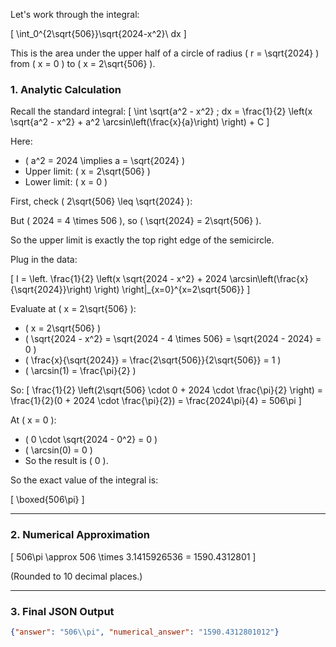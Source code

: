 Let's work through the integral:

\[
\int_0^{2\sqrt{506}}\sqrt{2024-x^2}\ dx
\]

This is the area under the upper half of a circle of radius \( r = \sqrt{2024} \) from \( x = 0 \) to \( x = 2\sqrt{506} \).

### 1. Analytic Calculation

Recall the standard integral:
\[
\int \sqrt{a^2 - x^2} \; dx = \frac{1}{2} \left(x \sqrt{a^2 - x^2} + a^2 \arcsin\left(\frac{x}{a}\right) \right) + C
\]

Here:
- \( a^2 = 2024 \implies a = \sqrt{2024} \)
- Upper limit: \( x = 2\sqrt{506} \)
- Lower limit: \( x = 0 \)

First, check \( 2\sqrt{506} \leq \sqrt{2024} \):

But \( 2024 = 4 \times 506 \), so \( \sqrt{2024} = 2\sqrt{506} \).

So the upper limit is exactly the top right edge of the semicircle.

Plug in the data:

\[
I = \left. \frac{1}{2} \left(x \sqrt{2024 - x^2} + 2024 \arcsin\left(\frac{x}{\sqrt{2024}}\right) \right) \right|_{x=0}^{x=2\sqrt{506}}
\]

Evaluate at \( x = 2\sqrt{506} \):

- \( x = 2\sqrt{506} \)
- \( \sqrt{2024 - x^2} = \sqrt{2024 - 4 \times 506} = \sqrt{2024 - 2024} = 0 \)
- \( \frac{x}{\sqrt{2024}} = \frac{2\sqrt{506}}{2\sqrt{506}} = 1 \)
- \( \arcsin(1) = \frac{\pi}{2} \)

So:
\[
\frac{1}{2} \left(2\sqrt{506} \cdot 0 + 2024 \cdot \frac{\pi}{2} \right) = \frac{1}{2}(0 + 2024 \cdot \frac{\pi}{2}) = \frac{2024\pi}{4} = 506\pi
\]

At \( x = 0 \):

- \( 0 \cdot \sqrt{2024 - 0^2} = 0 \)
- \( \arcsin(0) = 0 \)
- So the result is \( 0 \).

So the exact value of the integral is:

\[
\boxed{506\pi}
\]

---

### 2. Numerical Approximation

\[
506\pi \approx 506 \times 3.1415926536 = 1590.4312801
\]

(Rounded to 10 decimal places.)

---

### 3. Final JSON Output

```json
{"answer": "506\\pi", "numerical_answer": "1590.4312801012"}
```